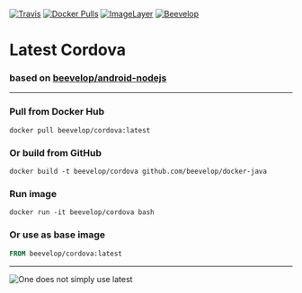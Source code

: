 [![Travis](https://img.shields.io/travis/beevelop/docker-cordova.svg?style=flat-square)](https://travis-ci.org/beevelop/docker-cordova)
[![Docker Pulls](https://img.shields.io/docker/pulls/beevelop/cordova.svg?style=flat-square)](https://links.beevelop.com/d-cordova)
[![ImageLayer](https://badge.imagelayers.io/beevelop/cordova:latest.svg)](https://imagelayers.io/?images=beevelop/cordova:latest)
[![Beevelop](https://links.beevelop.com/honey-badge)](https://beevelop.com)

# Latest Cordova
### based on [beevelop/android-nodejs](https://github.com/beevelop/docker-android-nodejs)
----
### Pull from Docker Hub
```
docker pull beevelop/cordova:latest
```

### Or build from GitHub
```
docker build -t beevelop/cordova github.com/beevelop/docker-java
```

### Run image
```
docker run -it beevelop/cordova bash
```

### Or use as base image
```Dockerfile
FROM beevelop/cordova:latest
```

----

![One does not simply use latest](https://i.imgflip.com/1fgwxr.jpg)
